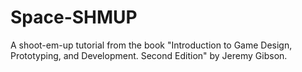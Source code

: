 # Space-SHMUP
A shoot-em-up tutorial from the book "Introduction to Game Design, Prototyping, and Development. Second Edition" by Jeremy Gibson. 
